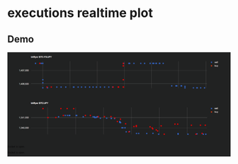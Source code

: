 # executions realtime plot
## Demo
![result](https://github.com/s-y-00/google_chart/blob/media/media/bf_executions_plot.gif)